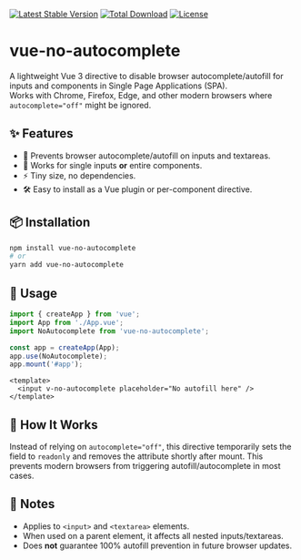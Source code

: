 [![Latest Stable Version](https://img.shields.io/npm/v/vue-no-autocomplete)](https://github.com/thebinoculars/vue-no-autocomplete)
[![Total Download](https://img.shields.io/npm/dt/vue-no-autocomplete)](https://github.com/thebinoculars/vue-no-autocomplete)
[![License](https://img.shields.io/npm/l/vue-no-autocomplete)](https://github.com/thebinoculars/vue-no-autocomplete)

# vue-no-autocomplete

A lightweight Vue 3 directive to disable browser autocomplete/autofill for inputs and components in Single Page Applications (SPA).  
Works with Chrome, Firefox, Edge, and other modern browsers where `autocomplete="off"` might be ignored.

## ✨ Features
- 🚫 Prevents browser autocomplete/autofill on inputs and textareas.
- 🎯 Works for single inputs **or** entire components.
- ⚡ Tiny size, no dependencies.
- 🛠 Easy to install as a Vue plugin or per-component directive.

## 📦 Installation

```bash
npm install vue-no-autocomplete
# or
yarn add vue-no-autocomplete
````

## 🔌 Usage

```js
import { createApp } from 'vue';
import App from './App.vue';
import NoAutocomplete from 'vue-no-autocomplete';

const app = createApp(App);
app.use(NoAutocomplete);
app.mount('#app');
```

```vue
<template>
  <input v-no-autocomplete placeholder="No autofill here" />
</template>
```

## 🎯 How It Works

Instead of relying on `autocomplete="off"`, this directive temporarily sets the field to `readonly` and removes the attribute shortly after mount.
This prevents modern browsers from triggering autofill/autocomplete in most cases.

## 📝 Notes

* Applies to `<input>` and `<textarea>` elements.
* When used on a parent element, it affects all nested inputs/textareas.
* Does **not** guarantee 100% autofill prevention in future browser updates.
